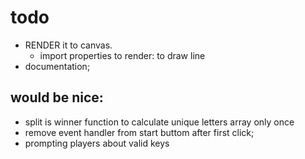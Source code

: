 # todo
- RENDER it to canvas.
  - import properties to render: to draw line
- documentation;
## would be nice:
- split is winner function to calculate unique letters array only once
- remove event handler from start buttom after first click;
- prompting players about valid keys